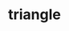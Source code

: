 ---
title: "triangle"
hashtag: "triangle"
layout: hashtag
type-of:
  - polygon
tags:
  - polygon
  - geometry
---